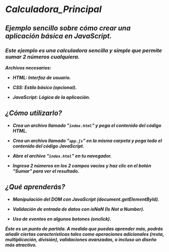 # **_Calculadora_Principal_**

## **_Ejemplo sencillo sobre cómo crear una aplicación básica en JavaScript._**

### **_Este ejemplo es una calculadora sencilla y simple que permite sumar 2 números cualquiera._**

**_Archivos necesarios:_**

- **_HTML: Interfaz de usuario._**
  
- **_CSS: Estilo básico (opcional)._**
  
- **_JavaScript: Lógica de la aplicación._**

## **_¿Cómo utilizarlo?_**

- **_Crea un archivo llamado "```index.html```" y pega el contenido del código HTML._**
  
- **_Crea un archivo llamado "```app.js```" en la misma carpeta y pega todo el contenido del código JavaScript._**
  
- **_Abre el archivo "```index.html```" en tu navegador._**
  
- **_Ingresa 2 números en los 2 campos vacíos y haz clic en el botón "Sumar" para ver el resultado._**

## _¿Qué aprenderás?_

- **_Manipulación del DOM con JavaScript (document.getElementById)._**
  
- **_Validación de entrada de datos con isNaN (Is Not a Number)._**

- **_Uso de eventos en algunos botones (onclick)._**
  
**_Éste es un punto de partida. A medida que puedas aprender más, podrás añadir ciertas características tales como operaciones adicionales (resta, multiplicación, división), validaciones avanzadas, o incluso un diseño más atractivo._**
